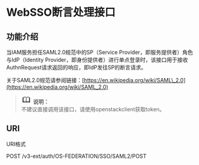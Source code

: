 # WebSSO断言处理接口<a name="ZH-CN_TOPIC_0110485136"></a>

## 功能介绍<a name="section36235907165523"></a>

当IAM服务担任SAML2.0规范中的SP（Service Provider，即服务提供者）角色与IdP（Identity Provider，即身份提供者）进行单点登录时，该接口用于接收AuthnRequest请求返回的响应，即IdP发往SP的断言请求。

关于SAML2.0规范请参阅链接：[https://en.wikipedia.org/wiki/SAML\_2.0](https://en.wikipedia.org/wiki/SAML_2.0)

>![](public_sys-resources/icon-note.gif) **说明：**   
>不建议直接调用该接口，请使用openstackclient获取token。  

## URI<a name="section22949270165523"></a>

URI格式

POST /v3-ext/auth/OS-FEDERATION/SSO/SAML2/POST

